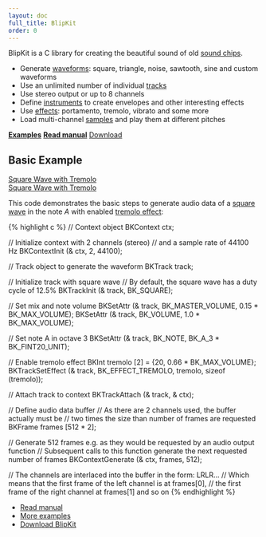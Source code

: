 ```yaml
---
layout: doc
full_title: BlipKit
order: 0
---
```


BlipKit is a C library for creating the beautiful sound of old [sound chips](http://en.wikipedia.org/wiki/Chiptune).

* Generate [waveforms](manual/waveforms/): square, triangle, noise, sawtooth, sine and custom waveforms
* Use an unlimited number of individual [tracks](manual/tracks/)
* Use stereo output or up to 8 channels
* Define [instruments](manual/instruments/) to create envelopes and other interesting effects
* Use [effects](manual/effects/): portamento, tremolo, vibrato and some more
* Load multi-channel [samples](manual/samples/) and play them at different pitches

<p class="buttons">
	<strong><a href="examples/" class="button">Examples</a></strong>
	<strong><a href="manual/" class="button">Read manual</a></strong>
	<a href="download/" class="button">Download</a>
</p>

## Basic Example

<div class="buttons">
	<div class="player" data-volume="0.7">
		<a href="{{ "/assets/sound/basic/square-wave-with-tremolo.mp3" | prepend: site.baseurl }}" class="button">
			Square Wave with Tremolo
		</a>
		<div class="label"><a href="{{ "/assets/sound/basic/square-wave-with-tremolo.mp3" | prepend: site.baseurl }}">Square Wave with Tremolo</a></div>
	</div>
</div>

This code demonstrates the basic steps to generate audio data of a [square wave](manual/waveforms/#square-wave) in the note *A* with enabled [tremolo effect](manual/effects/#tremolo):

{% highlight c %}
// Context object
BKContext ctx;

// Initialize context with 2 channels (stereo)
// and a sample rate of 44100 Hz
BKContextInit (& ctx, 2, 44100);

// Track object to generate the waveform
BKTrack track;

// Initialize track with square wave
// By default, the square wave has a duty cycle of 12.5%
BKTrackInit (& track, BK_SQUARE);

// Set mix and note volume
BKSetAttr (& track, BK_MASTER_VOLUME, 0.15 * BK_MAX_VOLUME);
BKSetAttr (& track, BK_VOLUME,        1.0 * BK_MAX_VOLUME);

// Set note A in octave 3
BKSetAttr (& track, BK_NOTE, BK_A_3 * BK_FINT20_UNIT);

// Enable tremolo effect
BKInt tremolo [2] = {20, 0.66 * BK_MAX_VOLUME};
BKTrackSetEffect (& track, BK_EFFECT_TREMOLO, tremolo, sizeof (tremolo));

// Attach track to context
BKTrackAttach (& track, & ctx);

// Define audio data buffer
// As there are 2 channels used, the buffer actually must be
// two times the size than number of frames are requested
BKFrame frames [512 * 2];

// Generate 512 frames e.g. as they would be requested by an audio output function
// Subsequent calls to this function generate the next requested number of frames
BKContextGenerate (& ctx, frames, 512);

// The channels are interlaced into the buffer in the form: LRLR...
// Which means that the first frame of the left channel is at frames[0],
// the first frame of the right channel at frames[1] and so on
{% endhighlight %}

- [Read manual](manual/)
- [More examples](examples/)
- [Download BlipKit](download/)
